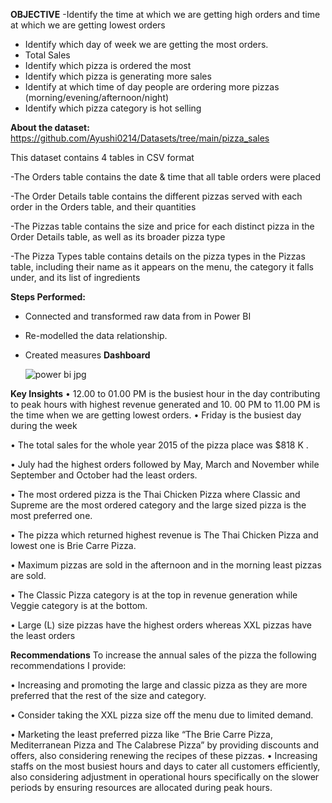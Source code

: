 **OBJECTIVE**
-Identify the time at which we are getting high orders and time at which we are getting lowest orders
- Identify which day of week we are getting the most orders.
- Total Sales
-  Identify which pizza is ordered the most
-  Identify which pizza is generating more sales
-  Identify at which time of day people are ordering more pizzas (morning/evening/afternoon/night)
-  Identify which pizza category is hot selling

**About the dataset:**
https://github.com/Ayushi0214/Datasets/tree/main/pizza_sales

This dataset contains 4 tables in CSV format

-The Orders table contains the date & time that all table orders were placed

-The Order Details table contains the different pizzas served with each order in the Orders table, and their quantities

-The Pizzas table contains the size and price for each distinct pizza in the Order Details table, as well as its broader pizza type

-The Pizza Types table contains details on the pizza types in the Pizzas table, including their name as it appears on the menu, the category it falls under, and its list of ingredients

**Steps Performed:**
- Connected and transformed raw data from in Power BI
- Re-modelled the data relationship.
- Created measures 
**Dashboard**

  ![power bi jpg](https://github.com/user-attachments/assets/419adfa0-8281-4b91-931a-f27ac04bf60d)

**Key Insights**
•	12.00 to 01.00 PM is the busiest hour in the day contributing to peak hours with highest revenue generated and 10. 00 PM to 11.00 PM is the time when we are getting lowest orders.
•	Friday is the busiest day during the week

•	The total sales for the whole year 2015 of the pizza place was $818 K . 

•	July had the highest orders followed by May, March and November while September and October had the least orders.

•	The most ordered pizza is the Thai Chicken Pizza where Classic and Supreme are the most ordered category and the large sized pizza is the most preferred one.

•	The pizza which returned highest revenue is The Thai Chicken Pizza and lowest one is Brie Carre Pizza.

•	Maximum pizzas are sold in the afternoon and in the morning least pizzas are sold.

•	The Classic Pizza category is at the top in revenue generation while Veggie category is at the bottom.

•	Large (L) size pizzas have the highest orders whereas XXL pizzas have the least orders 


**Recommendations**
To increase the annual sales of the pizza  the following recommendations I provide:

•	Increasing and promoting the large and classic pizza as they are more preferred that the rest of the size and category.

•	Consider taking the XXL pizza size off the menu due to limited demand.

•	Marketing the least preferred pizza like “The Brie Carre Pizza, Mediterranean Pizza and The Calabrese Pizza” by providing discounts and offers, also considering renewing the recipes of these pizzas.
•	Increasing staffs on the most busiest hours and days to cater all customers efficiently, also considering adjustment in operational hours specifically on the slower periods by ensuring resources are allocated during peak hours.



